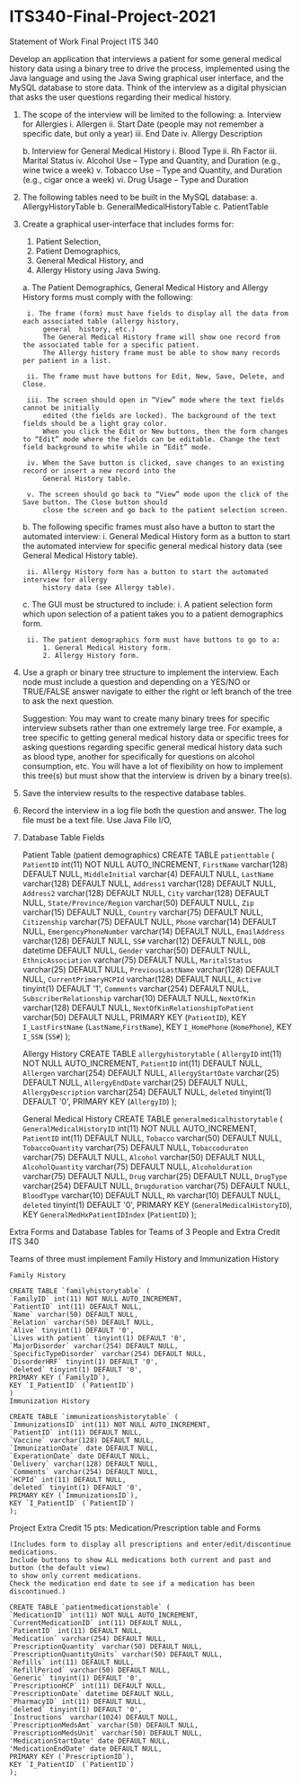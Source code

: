 # ITS340-Final-Project-2021
Statement of Work Final Project ITS 340

Develop an application that interviews a patient for some general medical history data using a binary tree to drive the process, implemented using the Java language and using the Java Swing graphical user interface, and the MySQL database to store data. Think of the interview as a digital physician that asks the user questions regarding their medical history.

1. The scope of the interview will be limited to the following:
    a. Interview for Allergies
        i. Allergen
        ii. Start Date (people may not remember a specific date, but only a year)
        iii. End Date
        iv. Allergy Description

    b. Interview for General Medical History
        i. Blood Type ii. Rh Factor
        iii. Marital Status
        iv. Alcohol Use – Type and Quantity, and Duration (e.g., wine twice a week)
        v. Tobacco Use – Type and Quantity, and Duration (e.g., cigar once a week) vi. Drug Usage – Type and Duration

2. The following tables need to be built in the MySQL database: 
    a. AllergyHistoryTable
    b. GeneralMedicalHistoryTable c. PatientTable

3. Create a graphical user-interface that includes forms for: 
    1) Patient Selection, 
    2) Patient Demographics, 
    3) General Medical History, and 
    4) Allergy History using Java Swing.

    a. The Patient Demographics, General Medical History and Allergy History forms must comply with the following:

        i. The frame (form) must have fields to display all the data from each associated table (allergy history, 
            general  history, etc.) 
            The General Medical History frame will show one record from the associated table for a specific patient. 
            The Allergy history frame must be able to show many records per patient in a list.
        
        ii. The frame must have buttons for Edit, New, Save, Delete, and Close.
        
        iii. The screen should open in “View” mode where the text fields cannot be initially
            edited (the fields are locked). The background of the text fields should be a light gray color. 
            When you click the Edit or New buttons, then the form changes to “Edit” mode where the fields can be editable. Change the text field background to white while in “Edit” mode.

        iv. When the Save button is clicked, save changes to an existing record or insert a new record into the 
            General History table.
        
        v. The screen should go back to “View” mode upon the click of the Save button. The Close button should 
            close the screen and go back to the patient selection screen.

    b. The following specific frames must also have a button to start the automated interview:
        i. General Medical History form as a button to start the automated interview for
            specific general medical history data (see General Medical History table).

        ii. Allergy History form has a button to start the automated interview for allergy
            history data (see Allergy table).

    c. The GUI must be structured to include:
        i. A patient selection form which upon selection of a patient takes you to a patient
            demographics form.

        ii. The patient demographics form must have buttons to go to a:
            1. General Medical History form.
            2. Allergy History form.

4. Use a graph or binary tree structure to implement the interview. 
    Each node must include a question and depending on a YES/NO or TRUE/FALSE answer navigate to either the right or left branch of the tree to ask the next question. 
    
    Suggestion: You may want to create many binary trees for specific interview subsets rather than one extremely large tree. For example, a tree specific to getting general medical history data or specific trees for asking questions regarding specific general medical history data such as blood type, another for specifically for questions on alcohol consumption, etc. You will have a lot of flexibility on how to implement this tree(s) but must show that the interview is driven by a binary tree(s).

5. Save the interview results to the respective database tables.

6. Record the interview in a log file both the question and answer. The log file must be a text file. Use Java File I/O,

7. Database Table Fields

    Patient Table (patient demographics)
    CREATE TABLE `patienttable` (
    `PatientID` int(11) NOT NULL AUTO_INCREMENT,
    `FirstName` varchar(128) DEFAULT NULL, 
    `MiddleInitial` varchar(4) DEFAULT NULL, 
    `LastName` varchar(128) DEFAULT NULL, 
    `Address1` varchar(128) DEFAULT NULL, 
    `Address2` varchar(128) DEFAULT NULL,
    `City` varchar(128) DEFAULT NULL, 
    `State/Province/Region` varchar(50) DEFAULT NULL,
    `Zip` varchar(15) DEFAULT NULL,
    `Country` varchar(75) DEFAULT NULL,
    `Citizenship` varchar(75) DEFAULT NULL, 
    `Phone` varchar(14) DEFAULT NULL, 
    `EmergencyPhoneNumber` varchar(14) DEFAULT NULL, 
    `EmailAddress` varchar(128) DEFAULT NULL,
    `SS#` varchar(12) DEFAULT NULL,
    `DOB` datetime DEFAULT NULL,
    `Gender` varchar(50) DEFAULT NULL, 
    `EthnicAssociation` varchar(75) DEFAULT NULL, 
    `MaritalStatus` varchar(25) DEFAULT NULL, 
    `PreviousLastName` varchar(128) DEFAULT NULL, 
    `CurrentPrimaryHCPId` varchar(128) DEFAULT NULL, 
    `Active` tinyint(1) DEFAULT '1',
    `Comments` varchar(254) DEFAULT NULL, 
    `SubscriberRelationship` varchar(10) DEFAULT NULL,
    `NextOfKin` varchar(128) DEFAULT NULL,
    `NextOfKinRelationshipToPatient` varchar(50) DEFAULT NULL, 
    PRIMARY KEY (`PatientID`),
    KEY `I_LastFirstName` (`LastName`,`FirstName`),
    KEY `I_HomePhone` (`HomePhone`),
    KEY `I_SSN` (`SS#`)
    );

    Allergy History
    CREATE TABLE `allergyhistorytable` (
    `AllergyID` int(11) NOT NULL AUTO_INCREMENT, 
    `PatientID` int(11) DEFAULT NULL,
    `Allergen` varchar(254) DEFAULT NULL, 
    `AllergyStartDate` varchar(25) DEFAULT NULL, 
    `AllergyEndDate` varchar(25) DEFAULT NULL, 
    `AllergyDescription` varchar(254) DEFAULT NULL, 
    `deleted` tinyint(1) DEFAULT '0',
    PRIMARY KEY (`AllergyID`)
    );

    General Medical History
    CREATE TABLE `generalmedicalhistorytable` ( 
    `GeneralMedicalHistoryID` int(11) NOT NULL AUTO_INCREMENT, 
    `PatientID` int(11) DEFAULT NULL,
    `Tobacco` varchar(50) DEFAULT NULL,
    `TobaccoQuantity` varchar(75) DEFAULT NULL, 
    `Tobaccoduraton` varchar(75) DEFAULT NULL,
    `Alcohol` varchar(50) DEFAULT NULL,
    `AlcoholQuantity` varchar(75) DEFAULT NULL,
    `Alcoholduration` varchar(75) DEFAULT NULL,
    `Drug` varchar(25) DEFAULT NULL,
    `DrugType` varchar(254) DEFAULT NULL, 
    `Drugduration` varchar(75) DEFAULT NULL, 
    `BloodType` varchar(10) DEFAULT NULL,
    `Rh` varchar(10) DEFAULT NULL,
    `deleted` tinyint(1) DEFAULT '0',
    PRIMARY KEY (`GeneralMedicalHistoryID`),
    KEY `GeneralMedHxPatientIDIndex` (`PatientID`)
    );

Extra Forms and Database Tables for Teams of 3 People and Extra Credit ITS 340

Teams of three must implement Family History and Immunization History

    Family History  

    CREATE TABLE `familyhistorytable` (
    `FamilyID` int(11) NOT NULL AUTO_INCREMENT, 
    `PatientID` int(11) DEFAULT NULL,
    `Name` varchar(50) DEFAULT NULL,
    `Relation` varchar(50) DEFAULT NULL,
    `Alive` tinyint(1) DEFAULT '0',
    `Lives with patient` tinyint(1) DEFAULT '0', 
    `MajorDisorder` varchar(254) DEFAULT NULL, 
    `SpecificTypeDisorder` varchar(254) DEFAULT NULL, 
    `DisorderHRF` tinyint(1) DEFAULT '0',
    `deleted` tinyint(1) DEFAULT '0',
    PRIMARY KEY (`FamilyID`),
    KEY `I_PatientID` (`PatientID`)
    )
    Immunization History

    CREATE TABLE `immunizationshistorytable` ( 
    `ImmunizationsID` int(11) NOT NULL AUTO_INCREMENT, 
    `PatientID` int(11) DEFAULT NULL,
    `Vaccine` varchar(128) DEFAULT NULL, 
    `ImmunizationDate` date DEFAULT NULL, 
    `ExperationDate` date DEFAULT NULL,
    `Delivery` varchar(128) DEFAULT NULL,
    `Comments` varchar(254) DEFAULT NULL,
    `HCPId` int(11) DEFAULT NULL,
    `deleted` tinyint(1) DEFAULT '0',
    PRIMARY KEY (`ImmunizationsID`),
    KEY `I_PatientID` (`PatientID`)
    );

Project Extra Credit 15 pts: Medication/Prescription table and Forms

    (Includes form to display all prescriptions and enter/edit/discontinue medications. 
    Include buttons to show ALL medications both current and past and button (the default view) 
    to show only current medications. 
    Check the medication end date to see if a medication has been discontinued.)

    CREATE TABLE `patientmedicationstable` ( 
    `MedicationID` int(11) NOT NULL AUTO_INCREMENT, 
    `CurrentMedicationID` int(11) DEFAULT NULL, 
    `PatientID` int(11) DEFAULT NULL,
    `Medication` varchar(254) DEFAULT NULL, 
    `PrescriptionQuantity` varchar(50) DEFAULT NULL, 
    `PrescriptionQuantityUnits` varchar(50) DEFAULT NULL,
    `Refills` int(11) DEFAULT NULL,
    `RefillPeriod` varchar(50) DEFAULT NULL,
    `Generic` tinyint(1) DEFAULT '0',
    `PrescriptionHCP` int(11) DEFAULT NULL, 
    `PrescriptionDate` datetime DEFAULT NULL, 
    `PharmacyID` int(11) DEFAULT NULL,
    `deleted` tinyint(1) DEFAULT '0',
    `Instructions` varchar(1024) DEFAULT NULL, 
    `PrescriptionMedsAmt` varchar(50) DEFAULT NULL, 
    `PrescriptionMedsUnit` varchar(50) DEFAULT NULL, 
    'MedicationStartDate' date DEFAULT NULL, 
    'MedicationEndDate' date DEFAULT NULL, 
    PRIMARY KEY (`PrescriptionID`),
    KEY `I_PatientID` (`PatientID`)
    );
